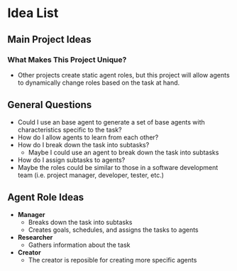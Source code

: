 # Idea List #

## Main Project Ideas ##
### What Makes This Project Unique? ###
* Other projects create static agent roles, but this project will allow agents to dynamically change roles based on the task at hand.

## General Questions ##

* Could I use an base agent to generate a set of base agents with characteristics specific to the task?
* How do I allow agents to learn from each other?
* How do I break down the task into subtasks?
    * Maybe I could use an agent to break down the task into subtasks
* How do I assign subtasks to agents?
* Maybe the roles could be similar to those in a software development team (i.e. project manager, developer, tester, etc.) 


## Agent Role Ideas ##

* **Manager**
    * Breaks down the task into subtasks
    * Creates goals, schedules, and assigns the tasks to agents
* **Researcher**
    * Gathers information about the task
* **Creator**
    * The creator is reposible for creating more specific agents